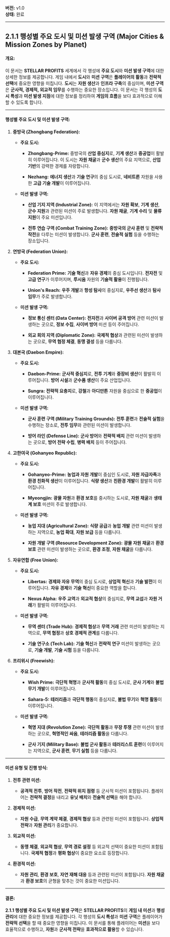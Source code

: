 **버전:** v1.0  
**상태:** 완료

---
## 2.1.1 행성별 주요 도시 및 미션 발생 구역 (Major Cities & Mission Zones by Planet)
#### **개요:**

이 문서는 **STELLAR PROFITS** 세계에서 각 행성에 **주요 도시**와 **미션 발생 구역**에 대한 상세한 정보를 제공합니다. 게임 내에서 **도시**와 **미션 구역**은 **플레이어의 활동**과 **전략적 선택**에 중요한 영향을 미칩니다. **도시**는 **자원 생산**과 **인프라 구축**의 중심이며, **미션 구역**은 **군사적, 경제적, 외교적 임무**를 수행하는 중요한 장소입니다. 이 문서는 각 행성의 **도시 특성**과 **미션 발생 지점**에 대한 정보를 정리하여 **게임의 흐름**을 보다 효과적으로 이해할 수 있도록 합니다.

---

#### **행성별 주요 도시 및 미션 발생 구역:**

1. **중방국 (Zhongbang Federation):**
    
    - **주요 도시:**
        
        - **Zhongbang-Prime:** 중방국의 **산업 중심지**로, **기계 생산**과 **중공업**이 활발히 이루어집니다. 이 도시는 **자원 채굴**과 **군수 생산**의 주요 지역으로, **산업 기반**의 강력한 경제를 자랑합니다.
            
        - **Nezhang:** **에너지 생산**과 **기술 연구**의 중심 도시로, **네비트론** 자원을 사용한 **고급 기술 개발**이 이루어집니다.
            
    - **미션 발생 구역:**
        
        - **산업 기지 지역 (Industrial Zone):** 이 지역에서는 **자원 확보**, **기계 생산**, **군수 지원**과 관련된 미션이 주로 발생합니다. **자원 채굴**, **기계 수리** 및 **물류 지원**이 주요 미션입니다.
            
        - **전투 연습 구역 (Combat Training Zone):** **중방국의 군사 훈련** 및 **전략적 작전**을 다루는 미션이 발생합니다. **군사 훈련**, **전술적 실험** 등을 수행하는 장소입니다.
            
2. **연방국 (Federation Union):**
    
    - **주요 도시:**
        
        - **Federation Prime:** **기술 혁신**과 **자유 경제**의 중심 도시입니다. **전자전** 및 **고급 연구**가 이루어지며, **루시움** 자원의 **기술적 활용**이 진행됩니다.
            
        - **Union's Reach:** **우주 개발**과 **항성 탐사**의 중심지로, **우주선 생산**과 **탐사 임무**가 주로 발생합니다.
            
    - **미션 발생 구역:**
        
        - **정보 통신 센터 (Data Center):** **전자전**과 **사이버 공격 방어** 관련 미션이 발생하는 곳으로, **정보 수집**, **사이버 방어** 미션 등이 주어집니다.
            
        - **외교 회의 지역 (Diplomatic Zone):** **국제적 협상**과 관련된 미션이 발생하는 곳으로, **무역 협정 체결**, **동맹 결성** 등을 다룹니다.
            
3. **대본국 (Daebon Empire):**
    
    - **주요 도시:**
        
        - **Daebon-Prime:** **군사적 중심지**로, **전투 기계**와 **중장비 생산**이 활발히 이루어집니다. **방어 시설**과 **군수품 생산**이 주요 산업입니다.
            
        - **Sungra:** **전략적 요충지**로, **강철**과 **아디만튼** 자원을 중심으로 한 **중공업**이 이루어집니다.
            
    - **미션 발생 구역:**
        
        - **군사 훈련 구역 (Military Training Grounds):** **전투 훈련**과 **전술적 실험**을 수행하는 장소로, **전투 임무**와 관련된 미션이 발생합니다.
            
        - **방어 라인 (Defense Line):** **군사 방어**와 **전략적 배치** 관련 미션이 발생하는 곳으로, **방어 전략 수립**, **병력 배치** 등이 주어집니다.
            
4. **고한여국 (Gohanyeo Republic):**
    
    - **주요 도시:**
        
        - **Gohanyeo-Prime:** **농업과 자원 개발**이 중심인 도시로, **자원 자급자족**과 **환경 친화적 생산**이 이루어집니다. **식량 생산**과 **친환경 개발**이 활발히 이루어집니다.
            
        - **Myeongjin:** **광물 자원**과 **환경 보호**를 중시하는 도시로, **자원 채굴**과 **생태계 보호** 미션이 주로 발생합니다.
            
    - **미션 발생 구역:**
        
        - **농업 지대 (Agricultural Zone):** **식량 공급**과 **농업 개발** 관련 미션이 발생하는 지역으로, **농업 확대**, **자원 보급** 등을 다룹니다.
            
        - **자원 개발 구역 (Resource Development Zone):** **광물 자원 채굴**과 **환경 보호** 관련 미션이 발생하는 곳으로, **환경 조정**, **자원 채굴**을 다룹니다.
            
5. **자유연합 (Free Union):**
    
    - **주요 도시:**
        
        - **Libertas:** **경제와 자유 무역**의 중심 도시로, **상업적 혁신**과 **기술 발전**이 이루어집니다. **자유 경제**와 **기술 혁신**이 중요한 역할을 합니다.
            
        - **Nexus Alpha:** **우주 교역**과 **외교적 협상**의 중심지로, **무역 교섭**과 **자원 거래**가 활발히 이루어집니다.
            
    - **미션 발생 구역:**
        
        - **무역 센터 (Trade Hub):** **경제적 협상**과 **무역 거래** 관련 미션이 발생하는 지역으로, **무역 협정**과 **상호 경제적 관계**를 다룹니다.
            
        - **기술 연구소 (Tech Lab):** **기술 혁신**과 **전략적 연구** 미션이 발생하는 곳으로, **기술 개발**, **기술 시험** 등을 다룹니다.
            
6. **프리위시 (Freewish):**
    
    - **주요 도시:**
        
        - **Wish Prime:** **극단적 혁명**과 **군사적 활동**의 중심 도시로, **군사 기계**와 **불법 무기 개발**이 이루어집니다.
            
        - **Sahara-5:** **테러리즘**과 **극단적 행동**의 중심지로, **불법 무기**와 **혁명 활동**이 이루어집니다.
            
    - **미션 발생 구역:**
        
        - **혁명 지대 (Revolution Zone):** **극단적 활동**과 **무장 투쟁** 관련 미션이 발생하는 곳으로, **혁명적인 싸움**, **테러리즘 활동**을 다룹니다.
            
        - **군사 기지 (Military Base):** **불법 군사 활동**과 **테러리스트 훈련**이 이루어지는 지역으로, **군사 훈련**, **무기 실험** 등을 다룹니다.
            

---

#### **미션 유형 및 진행 방식:**

1. **전투 관련 미션:**
    
    - **공격적 전투**, **방어 작전**, **전략적 위치 점령** 등 군사적 미션이 포함됩니다. 플레이어는 **전략적 결정**을 내리고 **유닛 배치**와 **전술적 선택**을 해야 합니다.
        
2. **경제적 미션:**
    
    - **자원 수급**, **무역 계약 체결**, **경제적 협상** 등과 관련된 미션이 포함됩니다. **상업적 전략**과 **자원 관리**가 중요합니다.
        
3. **외교적 미션:**
    
    - **동맹 체결**, **외교적 협상**, **무역 경로 설정** 등 외교적 선택이 중요한 미션이 포함됩니다. **국제적 협정**과 **평화 협상**이 중요한 요소로 등장합니다.
        
4. **환경적 미션:**
    
    - **자원 관리**, **환경 보호**, **자연 재해 대응** 등과 관련된 미션이 포함됩니다. **자원 채굴**과 **환경 보호**의 균형을 맞추는 것이 중요한 미션입니다.
        

---

#### **결론:**

**2.1.1 행성별 주요 도시 및 미션 발생 구역**은 **STELLAR PROFITS**의 **게임 내 미션**과 **행성 관리**에 대한 중요한 정보를 제공합니다. 각 행성의 **도시 특성**과 **미션 구역**은 플레이어가 **전략적 선택**을 할 때 중요한 영향을 미칩니다. 이 문서를 통해 플레이어는 **미션**을 보다 효율적으로 수행하고, **자원**과 **군사적 전략**을 **효과적으로 활용**할 수 있습니다.